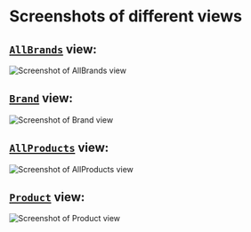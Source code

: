 # Screenshots of different views

## [`AllBrands`](../views/AllBrands.js) view:

![Screenshot of AllBrands view](AllBrands.jpg)

## [`Brand`](../views/Brand.js) view:

![Screenshot of Brand view](Brand.jpg)

## [`AllProducts`](../views/AllProducts.js) view:

![Screenshot of AllProducts view](AllProducts.jpg)

## [`Product`](../views/Product.js) view:

![Screenshot of Product view](Product.jpg)

